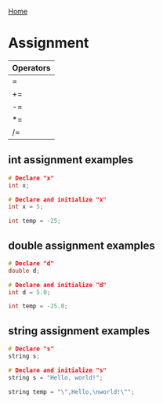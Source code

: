[Home](https://puckowski.github.io/concert/)
    
# Assignment

| Operators |
|:----------|
|=          |
|+=         |
|-=         |
|*=         |
|/=         |

## int assignment examples

```cpp
# Declare "x"
int x;

# Declare and initialize "x"
int x = 5;

int temp = -25;
```

## double assignment examples

```cpp
# Declare "d"
double d;

# Declare and initialize "d"
int d = 5.0;

int temp = -25.0;
```

## string assignment examples

```cpp
# Declare "s"
string s;

# Declare and initialize "s"
string s = "Hello, world!";

string temp = "\",Hello,\nworld!\"";
```
